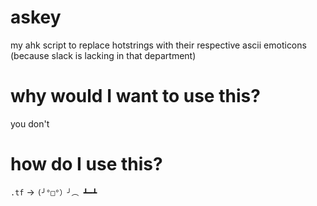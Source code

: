 # askey
my ahk script to replace hotstrings with their respective ascii emoticons (because slack is lacking in that department)

# why would I want to use this?
you don't

# how do I use this?
`.tf` -> `(╯°□°）╯︵ ┻━┻`
